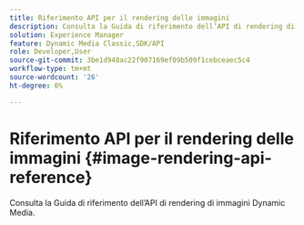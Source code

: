```yaml
---
title: Riferimento API per il rendering delle immagini
description: Consulta la Guida di riferimento dell’API di rendering di immagini Dynamic Media.
solution: Experience Manager
feature: Dynamic Media Classic,SDK/API
role: Developer,User
source-git-commit: 3be1d948ac22f907169ef09b509f1cebceaec5c4
workflow-type: tm+mt
source-wordcount: '26'
ht-degree: 0%

---
```



# Riferimento API per il rendering delle immagini {#image-rendering-api-reference}

Consulta la Guida di riferimento dell’API di rendering di immagini Dynamic Media.